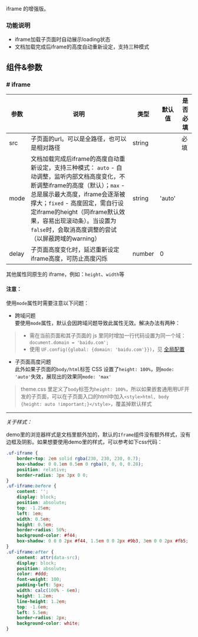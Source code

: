 iframe 的增强版。

### 功能说明  
* iframe加载子页面时自动展示loading状态
* 文档加载完成后iframe的高度自动重新设定，支持三种模式


## 组件&参数

### # iframe

参数 | 说明 | 类型 | 默认值 | 是否必填
---- | ---- | ----- | ----- | -----
src | 子页面的url。可以是全路径，也可以是相对路径 | string |  | 必填
mode | 文档加载完成后iframe的高度自动重新设定，支持三种模式： `auto` - 自动调整，监听内部文档高度变化，不断调整iframe的高度（默认）；`max` - 总是展示最大高度，iframe会逐渐被撑大；`fixed` - 高度固定，需自行设定iframe的height（同iframe默认效果，容易出现滚动条）。当设置为`false`时，会取消高度调整的尝试（以屏蔽跨域的warning） | string | 'auto' | 
delay | 子页面高度变化时，延迟重新设定iframe高度，可防止高度闪烁 | number | 0 |

其他属性同原生的 iframe，例如：`height`、`width`等

#### 注意：
使用`mode`属性时需要注意以下问题：

* 跨域问题  
要使用`mode`属性，默认会因跨域问题导致此属性无效。解决办法有两种：
> * 需在当前页面和其子页面的 js 里同时增加一行代码设置为同一个域：`document.domain = 'baidu.com';`
> * 使用 `UF.config({global: {domain: 'baidu.com'}})`，见 [全局配置](#/Develop/Config)

* 子页面高度问题  
此外如果子页面的`body/html`标签 CSS 设置了`height: 100%`，则`mode: 'auto'`失效，展现出的效果同`mode: 'max'`
> theme.css 里定义了`body`标签为`height: 100%`，所以如果嵌套通用用UF开发的子页面，可以在子页面入口的html中加入`<style>html, body {height: auto !important;}</style>`，覆盖掉默认样式

---

*关于样式：*

demo里的浏览器样式是文档里额外加的，默认的`Iframe`组件没有额外样式，没有边框及阴影。如果想要使用demo里的样式，可以参考如下css代码：
```css
.uf-iframe {
    border-top: 2em solid rgba(230, 230, 230, 0.7);
    box-shadow: 0 0.1em 0.5em 0 rgba(0, 0, 0, 0.28);
    position: relative;
    border-radius: 3px 3px 0 0;
}
.uf-iframe:before {
    content: '';
    display: block;
    position: absolute;
    top: -1.25em;
    left: 1em;
    width: 0.5em;
    height: 0.5em;
    border-radius: 50%;
    background-color: #f44;
    box-shadow: 0 0 0 2px #f44, 1.5em 0 0 2px #9b3, 3em 0 0 2px #fb5;
}
.uf-iframe:after {
    content: attr(data-src);
    display: block;
    position: absolute;
    color: #ddd;
    font-weight: 100;
    padding-left: 5px;
    width: calc(100% - 6em);
    height: 1.2em;
    line-height: 1.2em;
    top: -1.6em;
    left: 5.5em;
    border-radius: 2px;
    background-color: white;
}
```